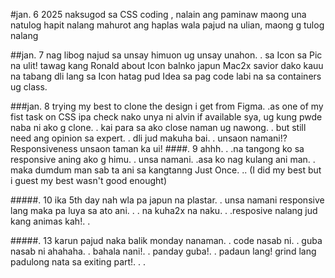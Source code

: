 #jan. 6 2025
naksugod sa CSS coding , nalain ang paminaw maong una natulog
hapit nalang mahurot ang haplas wala pajud na ulian, maong g tulog nalang

##jan. 7 
nag libog najud sa unsay himuon ug unsay unahon. . sa Icon sa Pic na ulit!
tawag kang Ronald about Icon balnko japun
Mac2x savior dako kauu na tabang dli lang sa Icon hatag pud Idea sa pag code
labi na sa containers ug class.

###jan. 8
trying my best to clone the design i get from Figma. .as one of my fist task on CSS
ipa check nako unya ni alvin if available sya, ug kung pwde naba ni ako g clone. . kai para sa ako close naman ug nawong. . but still need ang opinion sa expert. . 
dli jud makuha bai. . unsaon namani!? Responsiveness unsaon taman ka ui!
####. 9
ahhh. . .na tangong ko sa responsive aning ako g himu. . unsa namani. .asa ko nag kulang ani man. . 
maka dumdum man sab ta ani sa kangtanng Just Once. .. (I did my best but i guest my best wasn't good enought)

#####. 10 
ika 5th day nah wla pa japun na plastar. . unsa namani responsive lang maka pa luya sa ato ani. . .
na kuha2x na naku. . .resposive nalang jud kang animas kah!. . 

#####. 13
karun pajud naka balik monday nanaman. . code nasab ni. . guba nasab ni ahahaha. . bahala nani!. . panday guba!. . padaun lang!
grind lang padulong nata sa exiting part!. . .
